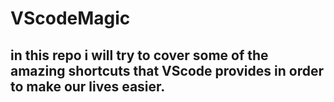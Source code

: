# VScodeMagic


## in this repo i will try to cover some of the amazing shortcuts that VScode provides in order to make our lives easier.


